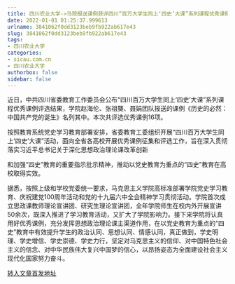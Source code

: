 ```yaml
---
title: 四川农业大学->马院报送课例获评四川“百万大学生同上‘四史’大课”系列课程优秀课例 | sicau.com.cn
date: 2022-01-01 01:25:37.999613
urlname: 3841062f0dd3123beb9fb922ab617e43
slug: 3841062f0dd3123beb9fb922ab617e43
tags: 
- 四川农业大学
categories:
- sicau.com.cn
- 四川农业大学
authorbox: false
sidebar: false
---
```

近日，中共四川省委教育工作委员会公布“四川百万大学生同上‘四史’大课”系列课程优秀课例评选结果，学院赵海伦、张祖龑、聂娟团队报送的课例《历史的必然：中国共产党的诞生》名列其中。本次共评选优秀课例16项。

按照教育系统党史学习教育部署安排，省委教育工委组织开展“四川百万大学生同上‘四史’大课”活动，面向全省各高校开展优秀课例征集和评选工作，旨在深入贯彻落实习近平总书记关于深化思想政治理论课改革创新
<!--more-->
和加强“四史”教育的重要指示批示精神，推动以党史教育为重点的“四史”教育在高校取得实效。

据悉，按照上级和学校党委统一要求，马克思主义学院高标准部署学院党史学习教育、庆祝建党100周年活动和党的十九届六中全会精神学习贯彻活动。学院首次成立思政课教师理论宣讲团、研究生理论宣讲团，全年学院师生在校内外开展宣讲50余次，既深入推进了学习教育活动，又扩大了学院影响力。接下来学院将认真用好优秀课例，充分发挥思想政治理论课主渠道作用，在以党史教育为重点的“四史”教育中有效提升学生的政治认同、思想认同、情感认同，真正做到，学史明理、学史增信、学史崇德、学史力行，坚定对马克思主义的信仰、对中国特色社会主义的信念、对中华民族伟大复兴中国梦的信心，以昂扬姿态为全面建设社会主义现代化国家努力奋斗。



[转入文章首发地址](https://news.sicau.edu.cn/info/1078/66352.htm)